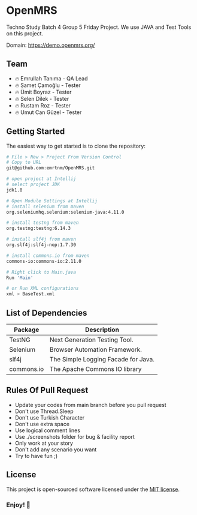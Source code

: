 # OpenMRS

Techno Study Batch 4 Group 5 Friday Project. We use JAVA and Test Tools on this project.

Domain: https://demo.openmrs.org/

## Team
- 🔥 Emrullah Tanıma - QA Lead
- 🔥 Samet Çamoğlu - Tester
- 🔥 Ümit Boyraz - Tester
- 🔥 Selen Dilek - Tester
- 🔥 Rustam Roz - Tester
- 🔥 Umut Can Güzel - Tester

Getting Started
---------------

The easiest way to get started is to clone the repository:

```bash
# File > New > Project From Version Control 
# Copy to URL
git@github.com:emrtnm/OpenMRS.git

# open project at Intellij
# select project JDK
jdk1.8

# Open Module Settings at Intellij
# install selenium from maven
org.seleniumhq.selenium:selenium-java:4.11.0

# install testng from maven
org.testng:testng:6.14.3

# install slf4j from maven
org.slf4j:slf4j-nop:1.7.30

# install commons.io from maven
commons-io:commons-io:2.11.0

# Right click to Main.java
Run 'Main'

# or Run XML configurations
xml > BaseTest.xml 
```

List of Dependencies
----------------

| Package    | Description                             |
|------------|-----------------------------------------|
| TestNG     | Next Generation Testing Tool.           |
| Selenium   | Browser Automation Framework.           |
| slf4j      | The Simple Logging Facade for Java.     |
| commons.io | The Apache Commons IO library           |

## Rules Of Pull Request
- Update your codes from main branch before you pull request
- Don't use Thread.Sleep
- Don't use Turkish Character
- Don't use extra space
- Use logical comment lines
- Use ./screenshots folder for bug & facility report
- Only work at your story
- Don't add any scenario you want
- Try to have fun ;)

## License

This project is open-sourced software licensed under the [MIT license](http://opensource.org/licenses/MIT).


### Enjoy! 👋

